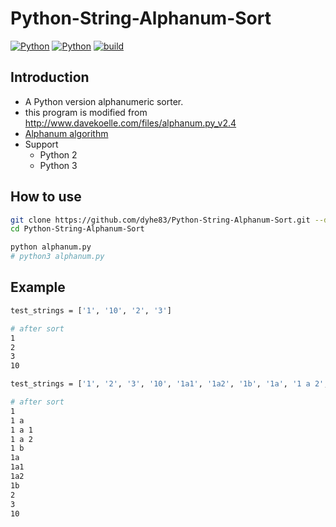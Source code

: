 # Python-String-Alphanum-Sort
[![Python](https://img.shields.io/badge/python-2.7.1-blue.svg?style=popout)](https://www.python.org/downloads/release/python-271/)
[![Python](https://img.shields.io/badge/python-3.4.0-blue.svg?style=popout)](https://www.python.org/downloads/release/python-340/)
[![build](https://travis-ci.org/dyhe83/Python-String-Alphanum-Sort.svg?branch=master)](https://travis-ci.org/dyhe83/Python-String-Alphanum-Sort)


## Introduction
* A Python version alphanumeric sorter.
* this program is modified from http://www.davekoelle.com/files/alphanum.py_v2.4
* [Alphanum algorithm](http://www.davekoelle.com/alphanum.html)
* Support
  * Python 2
  * Python 3


## How to use
```sh
git clone https://github.com/dyhe83/Python-String-Alphanum-Sort.git --depth=1
cd Python-String-Alphanum-Sort

python alphanum.py
# python3 alphanum.py
```


## Example
```sh
test_strings = ['1', '10', '2', '3']

# after sort
1
2
3
10
```

```sh
test_strings = ['1', '2', '3', '10', '1a1', '1a2', '1b', '1a', '1 a 2', '1 a 1', '1 b', '1 a']

# after sort
1
1 a
1 a 1
1 a 2
1 b
1a
1a1
1a2
1b
2
3
10
```
